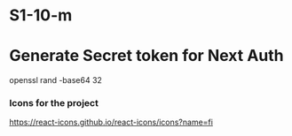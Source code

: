 # S1-10-m

# Generate Secret token for Next Auth

openssl rand -base64 32

### Icons for the project

https://react-icons.github.io/react-icons/icons?name=fi
